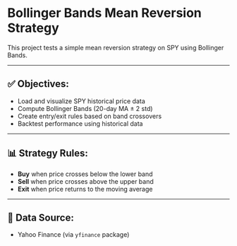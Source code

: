 # Bollinger Bands Mean Reversion Strategy

This project tests a simple mean reversion strategy on SPY using Bollinger Bands.

---

## ✅ Objectives:
- Load and visualize SPY historical price data
- Compute Bollinger Bands (20-day MA ± 2 std)
- Create entry/exit rules based on band crossovers
- Backtest performance using historical data

---

## 📊 Strategy Rules:
- **Buy** when price crosses below the lower band
- **Sell** when price crosses above the upper band
- **Exit** when price returns to the moving average

---

## 🧪 Data Source:
- Yahoo Finance (via `yfinance` package)

